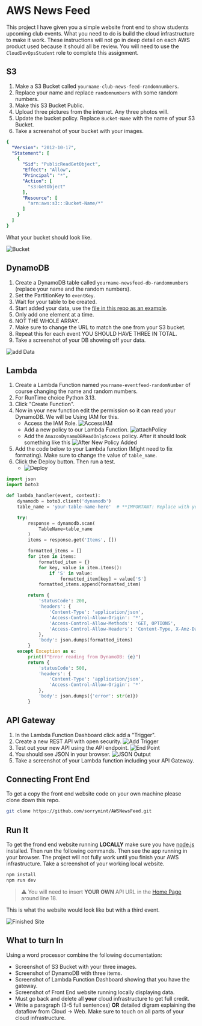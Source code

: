 # AWS News Feed

This project I have given you a simple website front end to show students upcoming club events.
What you need to do is build the cloud infrastructure to make it work.
These instructions will not go in deep detail on each AWS product used because it should all be review.
You will need to use the `CloudDevOpsStudent` role to complete this assignment.

## S3

1. Make a S3 Bucket called `yourname-club-news-feed-randomnumbers`.
2. Replace your name and replace `randomnumbers` with some random numbers.
3. Make this S3 Bucket Public.
4. Upload three pictures from the internet. Any three photos will.
5. Update the bucket policy. Replace `Bucket-Name` with the name of your S3 Bucket.
6. Take a screenshot of your bucket with your images.

```yaml
{
  "Version": "2012-10-17",
  "Statement": [
    {
      "Sid": "PublicReadGetObject",
      "Effect": "Allow",
      "Principal": "*",
      "Action": [
        "s3:GetObject"
      ],
      "Resource": [
        "arn:aws:s3:::Bucket-Name/*"
      ]
    }
  ]
}
```

What your bucket should look like.

![Bucket](./instructions/s3Bucket.webp)

## DynamoDB

1. Create a DynamoDB table called `yourname-newsfeed-db-randomnumbers` (replace your name and the random numbers).
2. Set the PartitionKey to `eventKey`.
3. Wait for your table to be created.
4. Start added your data, use the [file in this repo as an example](./src/lib/eventDataEXAMPLE.json).
5. Only add one element at a time.
6. NOT THE WHOLE ARRAY.
7. Make sure to change the URL to match the one from your S3 bucket.
8. Repeat this for each event YOU SHOULD HAVE THREE IN TOTAL.
9. Take a screenshot of your DB showing off your data.

![add Data](./instructions/addingData.webp)

## Lambda

1. Create a Lambda Function named `yourname-eventfeed-randomNumber` of course changing the name and random numbers.
2. For RunTime choice Python 3.13.
3. Click "Create Function".
4. Now in your new function edit the permission so it can read your DynamoDB. We will be Using IAM for this.
    - Access the IAM Role.
      ![AccessIAM](./instructions/getToIAM.webp)
    - Add a new policy to our Lambda Function.
      ![attachPolicy](./instructions/attachPolicie.webp)
    - Add the `AmazonDynamoDBReadOnlyAccess` policy. After it should look something like this
      ![After New Policy Added](./instructions/newPolicy.webp)
5. Add the code below to your Lambda function (Might need to fix formating). Make sure to change the value of `table_name`.
6. Click the Deploy button. Then run a test. 
   - ![Deploy](./instructions/deploy.webp)

```python
import json
import boto3

def lambda_handler(event, context):
    dynamodb = boto3.client('dynamodb')
    table_name = 'your-table-name-here'  # **IMPORTANT: Replace with your actual DynamoDB table name**

    try:
        response = dynamodb.scan(
            TableName=table_name
        )
        items = response.get('Items', [])

        formatted_items = []
        for item in items:
            formatted_item = {}
            for key, value in item.items():
                if 'S' in value:
                    formatted_item[key] = value['S']
            formatted_items.append(formatted_item)

        return {
            'statusCode': 200,
            'headers': {
                'Content-Type': 'application/json',
                'Access-Control-Allow-Origin': '*',
                'Access-Control-Allow-Methods': 'GET, OPTIONS',
                'Access-Control-Allow-Headers': 'Content-Type, X-Amz-Date, Authorization, X-Api-Key, X-Amz-Security-Token'
            },
            'body': json.dumps(formatted_items)
        }
    except Exception as e:
        print(f"Error reading from DynamoDB: {e}")
        return {
            'statusCode': 500,
            'headers': {
                'Content-Type': 'application/json',
                'Access-Control-Allow-Origin': '*'
            },
            'body': json.dumps({'error': str(e)})
        }
```

## API Gateway

1. In the Lambda Function Dashboard click add a "Trigger".
2. Create a new REST API with open security.
   ![Add Trigger](./instructions/addTrigger.webp)
3. Test out your new API using the API endpoint.
   ![End Point](./instructions/EndPoint.webp)
4. You should see JSON in your browser.
   ![JSON Output](./instructions/output.webp)
5. Take a screenshot of your Lambda function including your API Gateway.

## Connecting Front End

To get a copy the front end website code on your own machine please clone down this repo.

```bash
git clone https://github.com/sorrymint/AWSNewsFeed.git
```

## Run It

To get the frond end website running **LOCALLY** make sure you have [node.js](https://nodejs.org/en/download) installed.
Then run the following commands.
Then see the app running in your browser.
The project will not fully work until you finish your AWS infrastructure.
Take a screenshot of your working local website.

```bash
npm install
npm run dev
```

> ⚠️ You will need to insert **YOUR OWN** API URL in the [Home Page](src/routes/+page.svelte) around line 18.

This is what the website would look like but with a third event.

![Finished Site](./instructions/finishedWebsite.webp)

## What to turn In

Using a word processor combine the following documentation:

- Screenshot of S3 Bucket with your three images.
- Screenshot of DynamoDB with three items.
- Screenshot of Lambda Function Dashboard showing that you have the gateway.
- Screenshot of Front End website running locally displaying data.
- Must go back and delete all **your** cloud infrastructure to get full credit.
- Write a paragraph (3-5 full sentences) **OR** detailed digram explaining the dataflow from Cloud -> Web. Make sure to
  touch on all parts of your cloud infrastructure.
